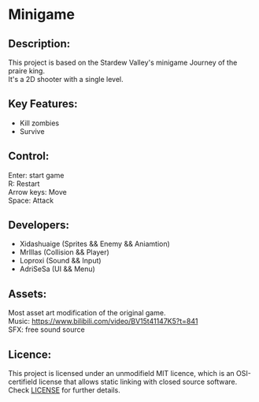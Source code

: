# Minigame

## Description:
This project is based on the Stardew Valley's minigame Journey of the praire king.<br/> It's a 2D shooter with a single level.

## Key Features:
* Kill zombies<br/>
* Survive<br/>

## Control:
Enter: start game<br/>
R: Restart<br/>
Arrow keys: Move<br/>
Space: Attack<br/>

## Developers:
* Xidashuaige (Sprites && Enemy && Aniamtion)<br/>
* MrIllas (Collision && Player)<br/>
* Loproxi (Sound && Input)<br/>
* AdriSeSa (UI && Menu)<br/>

## Assets:
Most asset art modification of the original game.<br/>
Music: https://www.bilibili.com/video/BV15t41147K5?t=841<br/>
SFX: free sound source<br/>

## Licence:
This project is licensed under an unmodifield MIT licence, which is an OSI-certifield license that allows static linking with closed source software. Check [LICENSE](LICENSE) for further details.




